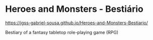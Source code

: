 # Heroes and Monsters - Bestiário
 
 https://jgss-gabriel-sousa.github.io/Heroes-and-Monsters-Bestiario/

Bestiary of a fantasy tabletop role-playing game (RPG)

